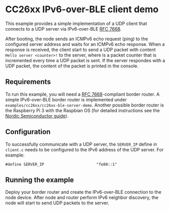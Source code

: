 # CC26xx IPv6-over-BLE client demo

This example provides a simple implementation of a UDP client that connects
to a UDP server via IPv6-over-BLE [RFC 7668](https://tools.ietf.org/html/rfc7668).

After booting, the node sends an ICMPv6 echo request (ping) to the configured server address
and waits for an ICMPv6 echo response.
When a response is received, the client start to send a UDP packet with content
`Hello server <counter>!` to the server, where <counter> is a packet counter that is incremented every time a UDP packet is sent.
If the server respondes with a UDP packet, the content of the packet is printed in the console.

## Requirements
To run this example, you will need a [RFC 7668](https://tools.ietf.org/html/rfc7668)-compliant border router.
A simple IPv6-over-BLE border router is implemented under `examples/cc26xx/cc26xx-ble-server-demo`.
Another possible border router is the Raspberry Pi 3 with the Raspbian OS
(for detailed instructions see the [Nordic Semiconductor guide](http://developer.nordicsemi.com/nRF5_IoT_SDK/doc/0.9.0/html/a00092.html)).

## Configuration
To successfully communicate with a UDP server, the `SERVER_IP` define in `client.c` needs to be configured 
to the IPv6 address of the UDP server.
For example:
```
#define SERVER_IP     					"fe80::1"
```
## Running the example
Deploy your border router and create the IPv6-over-BLE connection to the node device.
After node and router perform IPv6 neighbor discovery, the node will start to send UDP packets to the server.
